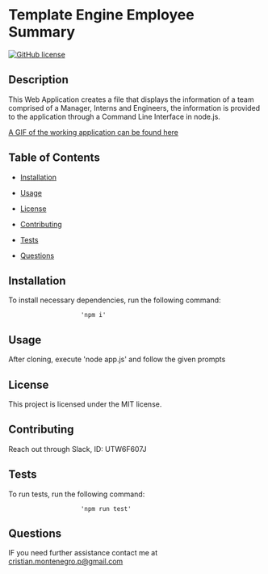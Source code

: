
                    
# Template Engine Employee Summary
[![GitHub license](https://img.shields.io/badge/license-MIT-blue.svg)](https://github.com/cristianmontenegrop/H10-Template-Engine-Employee-Summary)

## Description

This Web Application creates a file that displays the information of a team comprised of a Manager, Interns and Engineers, the information is provided to the application through a Command Line Interface in node.js.

[A GIF of the working application can be found here](https://media.giphy.com/media/Pj6nNINMVgmb35aPQC/giphy.gif)

## Table of Contents 

* [Installation](#installation)

* [Usage](#usage)

* [License](#license)

* [Contributing](#contributing)

* [Tests](#tests)

* [Questions](#questions)

## Installation

To install necessary dependencies, run the following command:


                        
                        'npm i'
                    
                        

## Usage

After cloning, execute 'node app.js' and follow the given prompts

## License

This project is licensed under the MIT license.
  
## Contributing

Reach out through Slack, ID: UTW6F607J

## Tests

To run tests, run the following command:


                        
                        'npm run test'
                        
                        

## Questions

IF you need further assistance contact me at cristian.montenegro.p@gmail.com



                    